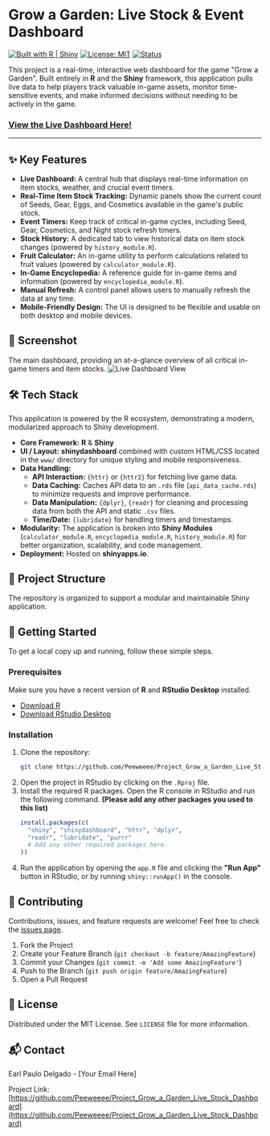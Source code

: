 # Grow a Garden: Live Stock & Event Dashboard

[![Built with R | Shiny](https://img.shields.io/badge/Built%20with-R%20%7C%20Shiny-blue?logo=r)](https://shiny.posit.co/)
[![License: MIT](https://img.shields.io/badge/License-MIT-yellow.svg)](https://opensource.org/licenses/MIT)
[![Status](https://img.shields.io/badge/status-live-brightgreen)](https://delgadoearlpaulo.shinyapps.io/project_grow_a_garden_live_stock_dashboard/)

This project is a real-time, interactive web dashboard for the game "Grow a Garden". Built entirely in **R** and the **Shiny** framework, this application pulls live data to help players track valuable in-game assets, monitor time-sensitive events, and make informed decisions without needing to be actively in the game.

### **[View the Live Dashboard Here!](https://delgadoearlpaulo.shinyapps.io/project_grow_a_garden_live_stock_dashboard/)**

---

## ✨ Key Features

-   **Live Dashboard:** A central hub that displays real-time information on item stocks, weather, and crucial event timers.
-   **Real-Time Item Stock Tracking:** Dynamic panels show the current count of Seeds, Gear, Eggs, and Cosmetics available in the game's public stock.
-   **Event Timers:** Keep track of critical in-game cycles, including Seed, Gear, Cosmetics, and Night stock refresh timers.
-   **Stock History:** A dedicated tab to view historical data on item stock changes (powered by `history_module.R`).
-   **Fruit Calculator:** An in-game utility to perform calculations related to fruit values (powered by `calculator_module.R`).
-   **In-Game Encyclopedia:** A reference guide for in-game items and information (powered by `encyclopedia_module.R`).
-   **Manual Refresh:** A control panel allows users to manually refresh the data at any time.
-   **Mobile-Friendly Design:** The UI is designed to be flexible and usable on both desktop and mobile devices.

## 📸 Screenshot

The main dashboard, providing an at-a-glance overview of all critical in-game timers and item stocks.
![Live Dashboard View](https://github.com/user-attachments/assets/941d2794-c157-41a4-9e32-a52c1613589b)


## 🛠️ Tech Stack

This application is powered by the R ecosystem, demonstrating a modern, modularized approach to Shiny development.

-   **Core Framework:** **R** & **Shiny**
-   **UI / Layout:** **shinydashboard** combined with custom HTML/CSS located in the `www/` directory for unique styling and mobile responsiveness.
-   **Data Handling:**
    -   **API Interaction:** `{httr}` or `{httr2}` for fetching live game data.
    -   **Data Caching:** Caches API data to an `.rds` file (`api_data_cache.rds`) to minimize requests and improve performance.
    -   **Data Manipulation:** `{dplyr}`, `{readr}` for cleaning and processing data from both the API and static `.csv` files.
    -   **Time/Date:** `{lubridate}` for handling timers and timestamps.
-   **Modularity:** The application is broken into **Shiny Modules** (`calculator_module.R`, `encyclopedia_module.R`, `history_module.R`) for better organization, scalability, and code management.
-   **Deployment:** Hosted on **shinyapps.io**.

## 📂 Project Structure

The repository is organized to support a modular and maintainable Shiny application.


## 🚀 Getting Started

To get a local copy up and running, follow these simple steps.

### Prerequisites

Make sure you have a recent version of **R** and **RStudio Desktop** installed.
*   [Download R](https://cran.r-project.org/)
*   [Download RStudio Desktop](https://posit.co/download/rstudio-desktop/)

### Installation

1.  Clone the repository:
    ```sh
    git clone https://github.com/Peeweeee/Project_Grow_a_Garden_Live_Stock_Dashboard.git
    ```
2.  Open the project in RStudio by clicking on the `.Rproj` file.
3.  Install the required R packages. Open the R console in RStudio and run the following command. **(Please add any other packages you used to this list)**
    ```r
    install.packages(c(
      "shiny", "shinydashboard", "httr", "dplyr", 
      "readr", "lubridate", "purrr"
      # Add any other required packages here
    ))
    ```
4.  Run the application by opening the `app.R` file and clicking the **"Run App"** button in RStudio, or by running `shiny::runApp()` in the console.

## 🤝 Contributing

Contributions, issues, and feature requests are welcome! Feel free to check the [issues page](https://github.com/Peeweeee/Project_Grow_a_Garden_Live_Stock_Dashboard/issues).

1.  Fork the Project
2.  Create your Feature Branch (`git checkout -b feature/AmazingFeature`)
3.  Commit your Changes (`git commit -m 'Add some AmazingFeature'`)
4.  Push to the Branch (`git push origin feature/AmazingFeature`)
5.  Open a Pull Request

## 📜 License

Distributed under the MIT License. See `LICENSE` file for more information.

## 📬 Contact

Earl Paulo Delgado - [Your Email Here]

Project Link: [https://github.com/Peeweeee/Project_Grow_a_Garden_Live_Stock_Dashboard](https://github.com/Peeweeee/Project_Grow_a_Garden_Live_Stock_Dashboard)
